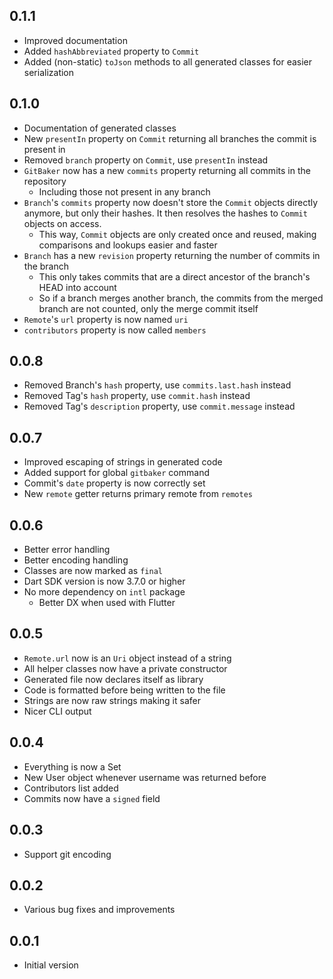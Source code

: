 ## 0.1.1

- Improved documentation
- Added `hashAbbreviated` property to `Commit`
- Added (non-static) `toJson` methods to all generated classes for easier serialization

## 0.1.0

- Documentation of generated classes
- New `presentIn` property on `Commit` returning all branches the commit is present in
- Removed `branch` property on `Commit`, use `presentIn` instead
- `GitBaker` now has a new `commits` property returning all commits in the repository
  - Including those not present in any branch
- `Branch`'s `commits` property now doesn't store the `Commit` objects directly anymore, but only their hashes. It then resolves the hashes to `Commit` objects on access.
  - This way, `Commit` objects are only created once and reused, making comparisons and lookups easier and faster
- `Branch` has a new `revision` property returning the number of commits in the branch
  - This only takes commits that are a direct ancestor of the branch's HEAD into account
  - So if a branch merges another branch, the commits from the merged branch are not counted, only the merge commit itself
- `Remote`'s `url` property is now named `uri`
- `contributors` property is now called `members`

## 0.0.8

- Removed Branch's `hash` property, use `commits.last.hash` instead
- Removed Tag's `hash` property, use `commit.hash` instead
- Removed Tag's `description` property, use `commit.message` instead

## 0.0.7

- Improved escaping of strings in generated code
- Added support for global `gitbaker` command
- Commit's `date` property is now correctly set
- New `remote` getter returns primary remote from `remotes`

## 0.0.6

- Better error handling
- Better encoding handling
- Classes are now marked as `final`
- Dart SDK version is now 3.7.0 or higher
- No more dependency on `intl` package
  - Better DX when used with Flutter

## 0.0.5

- `Remote.url` now is an `Uri` object instead of a string
- All helper classes now have a private constructor
- Generated file now declares itself as library
- Code is formatted before being written to the file
- Strings are now raw strings making it safer
- Nicer CLI output

## 0.0.4

- Everything is now a Set
- New User object whenever username was returned before
- Contributors list added
- Commits now have a `signed` field

## 0.0.3

- Support git encoding

## 0.0.2

- Various bug fixes and improvements

## 0.0.1

- Initial version
